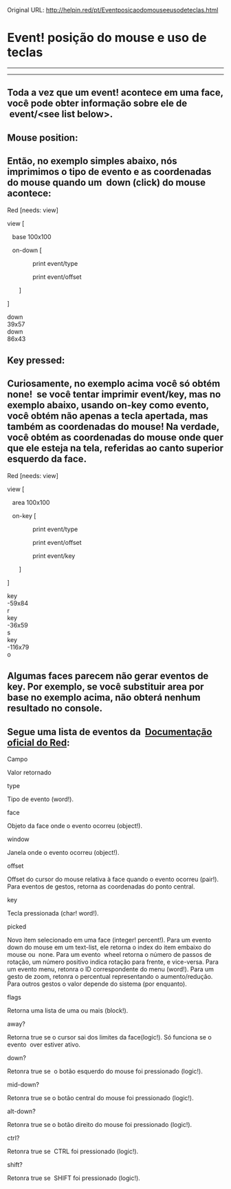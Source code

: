 Original URL: <http://helpin.red/pt/Eventposicaodomouseeusodeteclas.html>

# Event! posição do mouse e uso de teclas

* * *

* * *

## Toda a vez que um event! acontece em uma face, você pode obter informação sobre ele de  event/&lt;see list below&gt;.

## Mouse position:

## Então, no exemplo simples abaixo, nós imprimimos o tipo de evento e as coordenadas do mouse quando um  down (click) do mouse acontece:

Red \[needs: view]

view [

   base 100x100

   on-down [

               print event/type

               print event/offset

       ]

]

down  
39x57  
down  
86x43

## Key pressed:

## Curiosamente, no exemplo acima você só obtém none!  se você tentar imprimir event/key, mas no exemplo abaixo, usando on-key como evento, você obtém não apenas a tecla apertada, mas também as coordenadas do mouse! Na verdade, você obtém as coordenadas do mouse onde quer que ele esteja na tela, referidas ao canto superior esquerdo da face.

Red \[needs: view]

view [

   area 100x100

   on-key [

               print event/type

               print event/offset

               print event/key

       ]

]

key  
\-59x84  
r  
key  
\-36x59  
s  
key  
\-116x79  
o

## Algumas faces parecem não gerar eventos de key. Por exemplo, se você substituir area por base no exemplo acima, não obterá nenhum resultado no console.

## Segue uma lista de eventos da  [Documentação oficial do Red](https://doc.red-lang.org/en/view.html):

Campo

Valor retornado

type

Tipo de evento (word!).

face

Objeto da face onde o evento ocorreu (object!).

window

Janela onde o evento ocorreu (object!).

offset

Offset do cursor do mouse relativa à face quando o evento ocorreu (pair!). Para eventos de gestos, retorna as coordenadas do ponto central.

key

Tecla pressionada (char! word!).

picked

Novo item selecionado em uma face (integer! percent!). Para um evento down do mouse em um text-list, ele retorna o index do item embaixo do mouse ou  none. Para um evento  wheel retorna o número de passos de rotação, um número positivo indica rotação para frente, e vice-versa. Para um evento menu, retonra o ID correspondente do menu (word!). Para um gesto de zoom, retonra o percentual representando o aumento/redução. Para outros gestos o valor depende do sistema (por enquanto).

flags

Retorna uma lista de uma ou mais (block!).

away?

Retorna true se o cursor sai dos limites da face(logic!). Só funciona se o evento  over estiver ativo.

down?

Retonra true se  o botão esquerdo do mouse foi pressionado (logic!).

mid-down?

Retonra true se o botão central do mouse foi pressionado (logic!).

alt-down?

Retonra true se o botão direito do mouse foi pressionado (logic!).

ctrl?

Retonra true se  CTRL foi pressionado (logic!).

shift?

Retonra true se  SHIFT foi pressionado (logic!).
